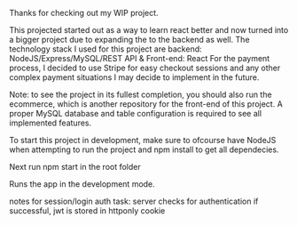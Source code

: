 Thanks for checking out my WIP project. 

This projected started out as a way to learn react better and now turned into a bigger project due to expanding the to the backend as well. 
The technology stack I used for this project are backend: NodeJS/Express/MySQL/REST API & Front-end: React For the payment process, 
I decided to use Stripe for easy checkout sessions and any other complex payment situations I may decide to implement in the future.

Note: to see the project in its fullest completion, you should also run the ecommerce, which is another repository for the front-end of this project. 
A proper MySQL database and table configuration is required to see all implemented features.

To start this project in development, make sure to ofcourse have NodeJS when attempting to run the project and npm install to get all dependecies.

Next run npm start in the root folder

Runs the app in the development mode.

notes for session/login auth task:
server checks for authentication
if successful, jwt is stored in httponly cookie